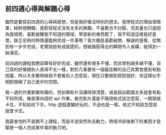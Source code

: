 ## 前四週心得與解題心得
雖然是要寫前四週的心得與感想，但是我好像沒特別的想法，我學程式的理由很簡單，純粹想轉職，我對寫程式沒有太多的興趣，不喜歡也不討厭，充其量也只是因為我很閒，喜歡接觸我不知道的領域，學習新的東西罷了，我不知道這樣是好是壞，缺乏足夠的熱情還能夠完成一件事嗎？我大概是喜歡破關、解謎的感覺，從無到有一步步完成，老實說挺有成就感的，想破腦筋得出的瞬間令人雀躍，能得到一絲滿足。

前四週的課程我應該算有好好完成，雖然還有很多不懂，而且學到越多越不懂，自己寫的好像跟別人長得不太一樣，對於凡事要有一個最佳解的自己其實會感到有點困擾，所以大多數時候我不會看別人怎麼寫，現在只要做到寫對就好，但這樣似乎相對限縮了自己進步的空間。

每一週的作業都蠻有趣的，但如果影片沒講得很清楚，或是超出範圍太多就會有點不知所措，像是第四週的 api 作業，看完影片還是不曉得格式該怎麼寫，一開頭就卡住，不知如何下手。http 遊戲還蠻好玩的，不過也是一樣，格式不知該怎麼寫就會卡住。

我最害怕的不是跟不上課程，而是半途突然失去動力，熱情冷卻後剩下的東西才是驅使一個人完成某件事的動力吧。

